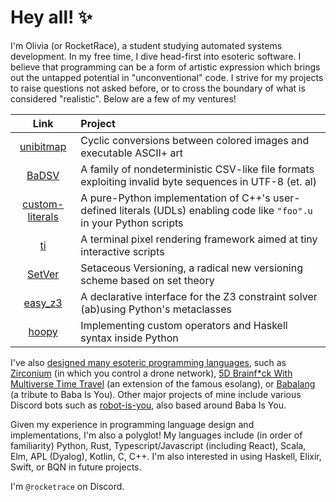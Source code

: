# Hey all! ✨

I'm Olivia (or RocketRace), a student studying automated systems development. In my free time, I dive head-first into esoteric software. I believe that programming can be a form of artistic expression which brings out the untapped potential in "unconventional" code. I strive for my projects to raise questions not asked before, or to cross the boundary of what is considered "realistic". Below are a few of my ventures!

| Link | Project |
|:----:|:--------|
| [unibitmap](https://github.com/RocketRace/unibitmap) | Cyclic conversions between colored images and executable ASCII+ art |
| [BaDSV](https://github.com/RocketRace/badsv) | A family of nondeterministic CSV-like file formats exploiting invalid byte sequences in UTF-8 (et. al) |
| [custom-literals](https://github.com/RocketRace/custom-literals) | A pure-Python implementation of C++'s user-defined literals (UDLs) enabling code like `"foo".u` in your Python scripts |
| [ti](https://github.com/RocketRace/ti) | A terminal pixel rendering framework aimed at tiny interactive scripts |
| [SetVer](https://github.com/RocketRace/setver) | Setaceous Versioning, a radical new versioning scheme based on set theory |
| [easy_z3](https://github.com/RocketRace/easy_z3) | A declarative interface for the Z3 constraint solver (ab)using Python's metaclasses |
| [hoopy](https://github.com/RocketRace/hoopy) | Implementing custom operators and Haskell syntax inside Python |

I've also [designed many esoteric programming languages](esolangs.org/wiki/User:RocketRace), such as [Zirconium](https://esolangs.org/wiki/Zirconium) (in which you control a drone network), [5D Brainf\*ck With Multiverse Time Travel](https://esolangs.org/wiki/5D_Brainfuck_With_Multiverse_Time_Travel) (an extension of the famous esolang), or [Babalang](https://esolangs.org/wiki/Babalang) (a tribute to Baba Is You). Other major projects of mine include various Discord bots such as [robot-is-you](https://github.com/RocketRace/robot-is-you), also based around Baba Is You.

Given my experience in programming language design and implementations, I'm also a polyglot! My languages include (in order of familiarity) Python, Rust, Typescript/Javascript (including React), Scala, Elm, APL (Dyalog), Kotlin, C, C++. I'm also interested in using Haskell, Elixir, Swift, or BQN in future projects.

I'm `@rocketrace` on Discord.
